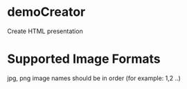 # demoCreator
Create HTML presentation

# Supported Image Formats
jpg, png
image names should be in order (for example: 1,2 ..)